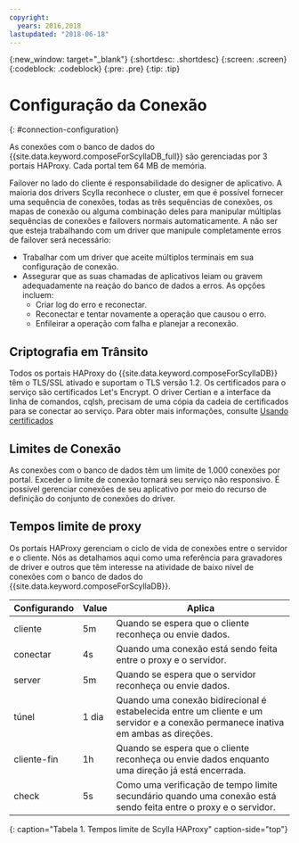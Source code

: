 ```yaml
---
copyright:
  years: 2016,2018
lastupdated: "2018-06-18"
---
```


{:new_window: target="_blank"}
{:shortdesc: .shortdesc}
{:screen: .screen}
{:codeblock: .codeblock}
{:pre: .pre}
{:tip: .tip}

# Configuração da Conexão
{: #connection-configuration}

As conexões com o banco de dados do {{site.data.keyword.composeForScyllaDB_full}} são gerenciadas por 3 portais HAProxy. Cada portal tem 64 MB de memória.

Failover no lado do cliente é responsabilidade do designer de aplicativo. A maioria dos drivers Scylla reconhece o cluster, em que é possível fornecer uma sequência de conexões, todas as três sequências de conexões, os mapas de conexão ou alguma combinação deles para manipular múltiplas sequências de conexões e failovers normais automaticamente. A não ser que esteja trabalhando com um driver que manipule completamente erros de failover será necessário:

* Trabalhar com um driver que aceite múltiplos terminais em sua configuração de conexão.
* Assegurar que as suas chamadas de aplicativos leiam ou gravem adequadamente na reação do banco de dados a erros. As opções incluem:
  + Criar log do erro e reconectar.
  + Reconectar e tentar novamente a operação que causou o erro.
  + Enfileirar a operação com falha e planejar a reconexão.

## Criptografia em Trânsito

Todos os portais HAProxy do {{site.data.keyword.composeForScyllaDB}} têm o TLS/SSL ativado e suportam o TLS versão 1.2. Os certificados para o serviço são certificados Let's Encrypt. O driver Certian e a interface da linha de comandos, cqlsh, precisam de uma cópia da cadeia de certificados para se conectar ao serviço. Para obter mais informações, consulte [Usando certificados](https://console.{DomainName}/docs/services/ComposeForScyllaDB/scylla-certificates.html)

## Limites de Conexão

As conexões com o banco de dados têm um limite de 1.000 conexões por portal. Exceder o limite de conexão tornará seu serviço não responsivo. É possível gerenciar conexões de seu aplicativo por meio do recurso de definição do conjunto de conexões do driver.

## Tempos limite de proxy

Os portais HAProxy gerenciam o ciclo de vida de conexões entre o servidor e o cliente. Nós as detalhamos aqui como uma referência para gravadores de driver e outros que têm interesse na atividade de baixo nível de conexões com o banco de dados do {{site.data.keyword.composeForScyllaDB}}.

Configurando | Value | Aplica
----------|-----------|-----------
cliente | 5m | Quando se espera que o cliente reconheça ou envie dados.
conectar | 4s | Quando uma conexão está sendo feita entre o proxy e o servidor.
server | 5m | Quando se espera que o servidor reconheça ou envie dados.
túnel | 1 dia | Quando uma conexão bidirecional é estabelecida entre um cliente e um servidor e a conexão permanece inativa em ambas as direções.
cliente-fin | 1h | Quando se espera que o cliente reconheça ou envie dados enquanto uma direção já está encerrada.
check | 5s | Como uma verificação de tempo limite secundário quando uma conexão está sendo feita entre o proxy e o servidor.

{: caption="Tabela 1. Tempos limite de Scylla HAProxy" caption-side="top"}

